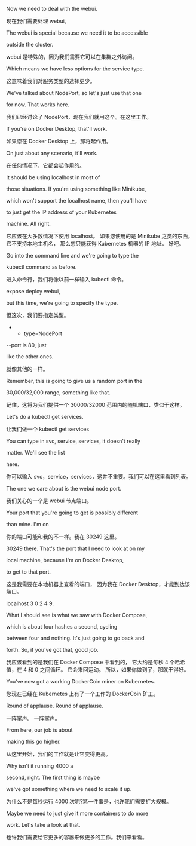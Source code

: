Now we need to deal with the webui.

现在我们需要处理 webui。

The webui is special because we need it to be accessible

outside the cluster.

webui 是特殊的，因为我们需要它可以在集群之外访问。

Which means we have less options for the service type.

这意味着我们对服务类型的选择更少。

We've talked about NodePort, so let's just use that one

for now. That works here.

我们已经讨论了 NodePort，现在我们就用这个。在这里工作。

If you're on Docker Desktop, that'll work.

如果您在 Docker Desktop 上，那将起作用。

On just about any scenario, it'll work.

在任何情况下，它都会起作用的。

It should be using localhost in most of

those situations. If you're using something like Minikube,

which won't support the localhost name, then you'll have

to just get the IP address of your Kubernetes

machine. All right.

它应该在大多数情况下使用 localhost。
如果您使用的是 Minikube 之类的东西，
它不支持本地主机名，
那么您只能获得 Kubernetes 机器的 IP 地址。
好吧。

Go into the command line and we're going to type the

kubectl command as before.

进入命令行，我们将像以前一样输入 kubectl 命令。

expose deploy webui,

but this time, we're going to specify the type.

但这次，我们要指定类型。

- - type=NodePort

--port is 80, just

like the other ones.

就像其他的一样。

Remember, this is going to give us a random port in the

30,000/32,000 range, something like that.

记住，这将为我们提供一个 30000/32000 范围内的随机端口，类似于这样。

Let's do a kubectl get services.

让我们做一个 kubectl get services

You can type in svc, service, services, it doesn't really

matter. We'll see the list

here.

你可以输入 svc，service，services，这并不重要。我们可以在这里看到列表。

The one we care about is the webui node port.

我们关心的一个是 webui 节点端口。

Your port that you're going to get is possibly different

than mine. I'm on

你的端口可能和我的不一样。我在 30249 这里。

30249 there. That's the port that I need to look at on my

local machine, because I'm on Docker Desktop,

to get to that port.

这是我需要在本地机器上查看的端口，
因为我在 Docker Desktop，才能到达该端口。

localhost 3 0 2 4 9.

What I should see is what we saw with Docker Compose,

which is about four hashes a second, cycling

between four and nothing. It's just going to go back and

forth. So, if you've got that, good job.

我应该看到的是我们在 Docker Compose 中看到的，
它大约是每秒 4 个哈希值，在 4 和 0 之间循环。
它会来回运动。
所以，如果你做到了，那就干得好。

You've now got a working DockerCoin miner on Kubernetes.

您现在已经在 Kubernetes 上有了一个工作的 DockerCoin 矿工。

Round of applause. Round of applause.

一阵掌声。 一阵掌声。

From here, our job is about

making this go higher.

从这里开始，我们的工作就是让它变得更高。

Why isn't it running 4000 a

second, right. The first thing is maybe

we've got something where we need to scale it up.

为什么不是每秒运行 4000 次呢?第一件事是，也许我们需要扩大规模。

Maybe we need to just give it more containers to do more

work. Let's take a look at that.

也许我们需要给它更多的容器来做更多的工作。我们来看看。

